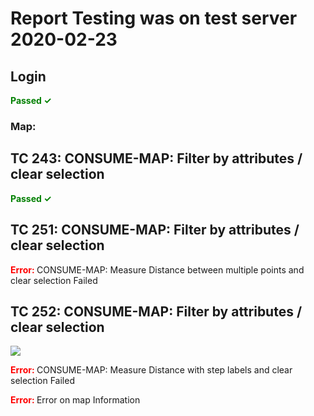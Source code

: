 # Report Testing was on test server 2020-02-23

## Login

<span style="color:green"><b> Passed  ✓  </b></span>

### Map:

## TC 243: CONSUME-MAP: Filter by attributes / clear selection 

<span style="color:green"><b> Passed  ✓  </b></span>

## TC 251: CONSUME-MAP: Filter by attributes / clear selection 

<span style="color:red"><b> Error: </b></span> CONSUME-MAP: Measure Distance between multiple points and clear selection Failed

## TC 252: CONSUME-MAP: Filter by attributes / clear selection 

![](https://storage.googleapis.com/was-testing/screenShot3760dLc0Zg5t4dZI.png?authuser=1)

<span style="color:red"><b> Error: </b></span> CONSUME-MAP: Measure Distance with step labels and clear selection Failed

<span style="color:red"><b> Error: </b></span> Error on map Information 